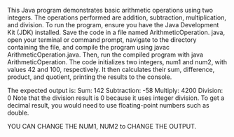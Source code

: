 This Java program demonstrates basic arithmetic operations using two integers. The operations performed are addition, subtraction, multiplication, and division. To run the program, ensure you have the Java Development Kit (JDK) installed. 
Save the code in a file named ArithmeticOperation.
java, open your terminal or command prompt, navigate to the directory containing the file, and compile the program using javac ArithmeticOperation.java. Then, run the compiled program with java ArithmeticOperation. 
The code initializes two integers, num1 and num2, with values 42 and 100, respectively.
It then calculates their sum, difference, product, and quotient, printing the results to the console. 

The expected output is:
Sum: 142
Subtraction: -58
Multiply: 4200
Division: 0
Note that the division result is 0 because it uses integer division. To get a decimal result, you would need to use floating-point numbers such as double.

YOU CAN CHANGE THE NUM1, NUM2 to CHANGE THE OUTPUT.
